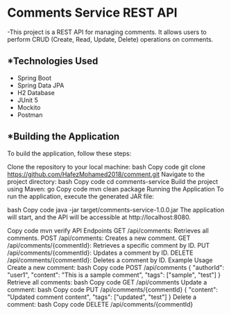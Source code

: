 # Comments Service REST API
-This project is a REST API for managing comments. It allows users to perform CRUD (Create, Read, Update, Delete) operations on comments.

*Technologies Used
------------------
- Spring Boot
- Spring Data JPA
- H2 Database
- JUnit 5
- Mockito
- Postman

*Building the Application
-------------------------
To build the application, follow these steps:

Clone the repository to your local machine:
bash
Copy code
git clone https://github.com/HafezMohamed2018/comment.git
Navigate to the project directory:
bash
Copy code
cd comments-service
Build the project using Maven:
go
Copy code
mvn clean package
Running the Application
To run the application, execute the generated JAR file:

bash
Copy code
java -jar target/comments-service-1.0.0.jar
The application will start, and the API will be accessible at http://localhost:8080.

Copy code
mvn verify
API Endpoints
GET /api/comments: Retrieves all comments.
POST /api/comments: Creates a new comment.
GET /api/comments/{commentId}: Retrieves a specific comment by ID.
PUT /api/comments/{commentId}: Updates a comment by ID.
DELETE /api/comments/{commentId}: Deletes a comment by ID.
Example Usage
Create a new comment:
bash
Copy code
POST /api/comments
{
    "authorId": "user1",
    "content": "This is a sample comment",
    "tags": ["sample", "test"]
}
Retrieve all comments:
bash
Copy code
GET /api/comments
Update a comment:
bash
Copy code
PUT /api/comments/{commentId}
{
    "content": "Updated comment content",
    "tags": ["updated", "test"]
}
Delete a comment:
bash
Copy code
DELETE /api/comments/{commentId}
